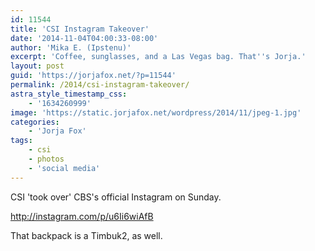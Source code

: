 ```yaml
---
id: 11544
title: 'CSI Instagram Takeover'
date: '2014-11-04T04:00:33-08:00'
author: 'Mika E. (Ipstenu)'
excerpt: 'Coffee, sunglasses, and a Las Vegas bag. That''s Jorja.'
layout: post
guid: 'https://jorjafox.net/?p=11544'
permalink: /2014/csi-instagram-takeover/
astra_style_timestamp_css:
    - '1634260999'
image: 'https://static.jorjafox.net/wordpress/2014/11/jpeg-1.jpg'
categories:
    - 'Jorja Fox'
tags:
    - csi
    - photos
    - 'social media'
---
```


CSI 'took over' CBS's official Instagram on Sunday.

http://instagram.com/p/u6Ii6wiAfB

That backpack is a Timbuk2, as well.